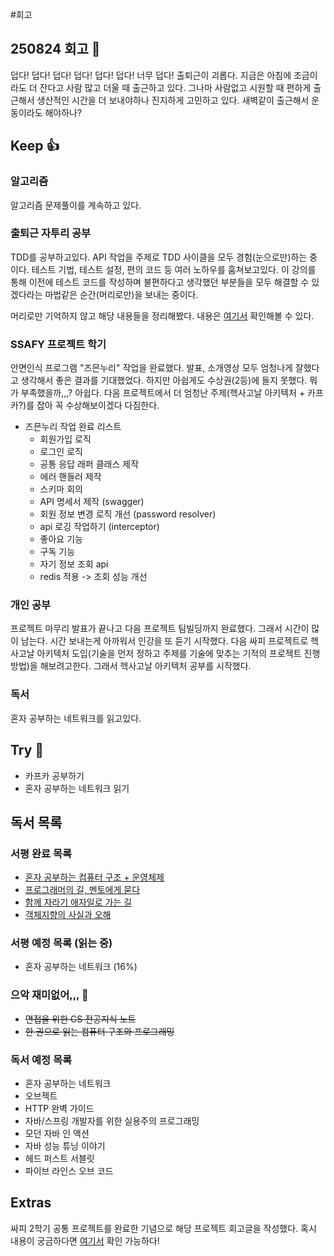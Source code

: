#회고

## 250824 회고 💬
덥다! 덥다! 덥다! 덥다! 덥다! 덥다! 너무 덥다! 출퇴근이 괴롭다. 지금은 아침에 조금이라도 더 잔다고 사람 많고 더울 때 출근하고 있다. 그나마 사람없고 시원할 때 편하게 출근해서 생산적인 시간을 더 보내야하나 진지하게 고민하고 있다. 새벽같이 출근해서 운동이라도 해야하나?

## Keep 👍
### 알고리즘
알고리즘 문제풀이를 계속하고 있다.

### 출퇴근 자투리 공부
TDD를 공부하고있다. API 작업을 주제로 TDD 사이클을 모두 경험(눈으로만)하는 중이다. 테스트 기법, 테스트 설정, 편의 코드 등 여러 노하우를 훔쳐보고있다. 이 강의를 통해 이전에 테스트 코드를 작성하며 불편하다고 생각했던 부분들을 모두 해결할 수 있겠다라는 마법같은 순간(머리로만)을 보내는 중이다.

머리로만 기억하지 않고 해당 내용들을 정리해봤다. 내용은 [여기서](https://velog.io/@regular_jk_kim/TDD-절차) 확인해볼 수 있다.

### SSAFY 프로젝트 학기
안면인식 프로그램 "즈믄누리" 작업을 완료했다. 발표, 소개영상 모두 엄청나게 잘했다고 생각해서 좋은 결과를 기대했었다. 하지만 아쉽게도 수상권(2등)에 들지 못했다. 뭐가 부족했을까,,,? 아쉽다. 다음 프로젝트에서 더 엄청난 주제(헥사고날 아키텍처 + 카프카?)를 잡아 꼭 수상해보이겠다 다짐한다.

- 즈믄누리 작업 완료 리스트
	- 회원가입 로직
	- 로그인 로직
	- 공통 응답 래퍼 클래스 제작
	- 에러 핸들러 제작
	- 스키마 회의
	- API 명세서 제작 (swagger)
	- 회원 정보 변경 로직 개선 (password resolver)
	- api 로깅 작업하기 (interceptor)
	- 좋아요 기능
	- 구독 기능
	- 자기 정보 조회 api
	- redis 적용 -> 조회 성능 개선


### 개인 공부
프로젝트 마무리 발표가 끝나고 다음 프로젝트 팀빌딩까지 완료했다. 그래서 시간이 많이 남는다. 시간 보내는게 아까워서 인강을 또 듣기 시작했다. 다음 싸피 프로젝트로 헥사고날 아키텍처 도입(기술을 먼저 정하고 주제를 기술에 맞추는 기적의 프로젝트 진행 방법)을 해보려고한다. 그래서 헥사고날 아키텍처 공부를 시작했다.

### 독서
혼자 공부하는 네트워크를 읽고있다.

## Try 🧚
- 카프카 공부하기
- 혼자 공부하는 네트워크 읽기


## 독서 목록

### 서평 완료 목록
- [혼자 공부하는 컴퓨터 구조 + 운영체제](https://velog.io/@regular_jk_kim/혼자-공부하는-컴퓨터-구조-운영체제-를-읽고)
- [프로그래머의 길, 멘토에게 묻다](https://velog.io/@regular_jk_kim/프로그래머의-길-멘토에게-묻다-를-읽고-24jpq345)
- [함께 자라기 애자일로 가는 길](https://velog.io/@regular_jk_kim/함께-자라기-를-읽고)
- [객체지향의 사실과 오해](https://velog.io/@regular_jk_kim/객체지향의-사실과-오해-를-읽고)

### 서평 예정 목록 (읽는 중) 
- 혼자 공부하는 네트워크 (16%)

### 으악 재미없어,,, 🤪
- ~~면접을 위한 CS 전공지식 노트~~
- ~~한 권으로 읽는 컴퓨터 구조와 프로그래밍~~

### 독서 예정 목록
- 혼자 공부하는 네트워크
- 오브젝트
- HTTP 완벽 가이드
- 자바/스프링 개발자를 위한 실용주의 프로그래밍
- 모던 자바 인 액션
- 자바 성능 튜닝 이야기 
- 헤드 퍼스트 서블릿
- 파이브 라인스 오브 코드

## Extras
싸피 2학기 공통 프로젝트를 완료한 기념으로 해당 프로젝트 회고글을 작성했다. 혹시 내용이 궁금하다면 [여기서](https://velog.io/@regular_jk_kim/250822) 확인 가능하다!